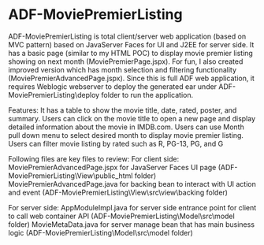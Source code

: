 # ADF-MoviePremierListing
ADF-MoviePremierListing is total client/server web application (based on MVC pattern) based on JavaServer Faces for UI and J2EE for server side.
It has a basic page (similar to my HTML POC) to display movie premier listing showing on next month (MoviePremierPage.jspx).
For fun, I also created improved version which has month selection and filtering functionality (MoviePremierAdvancedPage.jspx).
Since this is full ADF web application, it requires Weblogic webserver to deploy the generated ear under ADF-MoviePremierListing\deploy folder to run the application.

Features:
    It has a table to show the movie title, date, rated, poster, and summary.
    Users can click on the movie title to open a new page and display detailed information about the movie in IMDB.com.
    Users can use Month pull down menu to select desired month to display movie premier listing.
    Users can filter movie listing by rated such as R, PG-13, PG, and G

Following files are key files to review:
For client side:
    MoviePremierAdvancedPage.jspx for JavaServer Faces UI page (ADF-MoviePremierListing\View\public_html folder)
    MoviePremierAdvancedPage.java for backing bean to interact with UI action and event (ADF-MoviePremierListing\View\src\view\backing folder)

For server side:
    AppModuleImpl.java for server side entrance point for client to call web container API (ADF-MoviePremierListing\Model\src\model folder)
    MovieMetaData.java for server manage bean that has main business logic (ADF-MoviePremierListing\Model\src\model folder)
